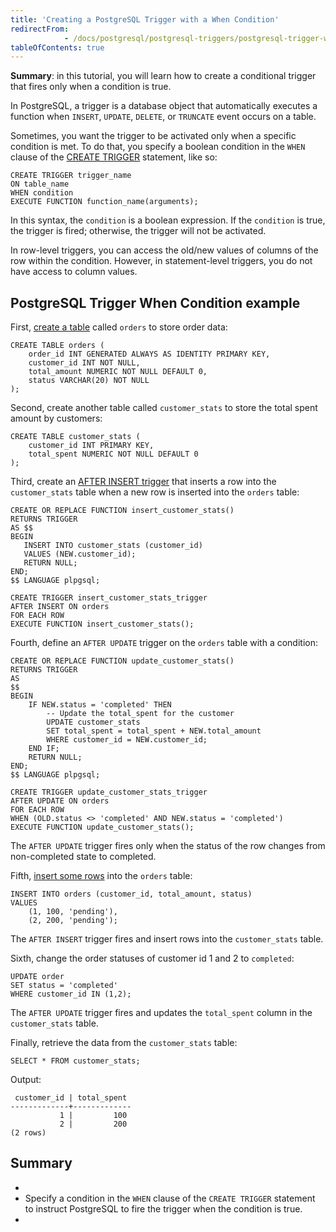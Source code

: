 ```yaml
---
title: 'Creating a PostgreSQL Trigger with a When Condition'
redirectFrom: 
            - /docs/postgresql/postgresql-triggers/postgresql-trigger-when-condition/
tableOfContents: true
---
```



**Summary**: in this tutorial, you will learn how to create a conditional trigger that fires only when a condition is true.





In PostgreSQL, a trigger is a database object that automatically executes a function when `INSERT`, `UPDATE`, `DELETE`, or `TRUNCATE` event occurs on a table.





Sometimes, you want the trigger to be activated only when a specific condition is met. To do that, you specify a boolean condition in the `WHEN` clause of the [CREATE TRIGGER](https://www.postgresqltutorial.com/postgresql-triggers/creating-first-trigger-postgresql/) statement, like so:





```
CREATE TRIGGER trigger_name
ON table_name
WHEN condition
EXECUTE FUNCTION function_name(arguments);
```





In this syntax, the `condition` is a boolean expression. If the `condition` is true, the trigger is fired; otherwise, the trigger will not be activated.





In row-level triggers, you can access the old/new values of columns of the row within the condition. However, in statement-level triggers, you do not have access to column values.





## PostgreSQL Trigger When Condition example





First, [create a table](/docs/postgresql/postgresql-create-table) called `orders` to store order data:





```
CREATE TABLE orders (
    order_id INT GENERATED ALWAYS AS IDENTITY PRIMARY KEY,
    customer_id INT NOT NULL,
    total_amount NUMERIC NOT NULL DEFAULT 0,
    status VARCHAR(20) NOT NULL
);
```





Second, create another table called `customer_stats` to store the total spent amount by customers:





```
CREATE TABLE customer_stats (
    customer_id INT PRIMARY KEY,
    total_spent NUMERIC NOT NULL DEFAULT 0
);
```





Third, create an [AFTER INSERT trigger](https://www.postgresqltutorial.com/postgresql-triggers/postgresql-after-insert-trigger/) that inserts a row into the `customer_stats` table when a new row is inserted into the `orders` table:





```
CREATE OR REPLACE FUNCTION insert_customer_stats()
RETURNS TRIGGER
AS $$
BEGIN
   INSERT INTO customer_stats (customer_id)
   VALUES (NEW.customer_id);
   RETURN NULL;
END;
$$ LANGUAGE plpgsql;

CREATE TRIGGER insert_customer_stats_trigger
AFTER INSERT ON orders
FOR EACH ROW
EXECUTE FUNCTION insert_customer_stats();
```





Fourth, define an `AFTER UPDATE` trigger on the `orders` table with a condition:





```
CREATE OR REPLACE FUNCTION update_customer_stats()
RETURNS TRIGGER
AS
$$
BEGIN
    IF NEW.status = 'completed' THEN
        -- Update the total_spent for the customer
        UPDATE customer_stats
        SET total_spent = total_spent + NEW.total_amount
        WHERE customer_id = NEW.customer_id;
    END IF;
    RETURN NULL;
END;
$$ LANGUAGE plpgsql;

CREATE TRIGGER update_customer_stats_trigger
AFTER UPDATE ON orders
FOR EACH ROW
WHEN (OLD.status <> 'completed' AND NEW.status = 'completed')
EXECUTE FUNCTION update_customer_stats();
```





The `AFTER UPDATE` trigger fires only when the status of the row changes from non-completed state to completed.





Fifth, [insert some rows](/docs/postgresql/postgresql-insert-multiple-rows) into the `orders` table:





```
INSERT INTO orders (customer_id, total_amount, status)
VALUES
    (1, 100, 'pending'),
    (2, 200, 'pending');
```





The `AFTER INSERT` trigger fires and insert rows into the `customer_stats` table.





Sixth, change the order statuses of customer id 1 and 2 to `completed`:





```
UPDATE order
SET status = 'completed'
WHERE customer_id IN (1,2);
```





The `AFTER UPDATE` trigger fires and updates the `total_spent` column in the `customer_stats` table.





Finally, retrieve the data from the `customer_stats` table:





```
SELECT * FROM customer_stats;
```





Output:





```
 customer_id | total_spent
-------------+-------------
           1 |         100
           2 |         200
(2 rows)
```





## Summary





- 
- Specify a condition in the `WHEN` clause of the `CREATE TRIGGER` statement to instruct PostgreSQL to fire the trigger when the condition is true.
- 


